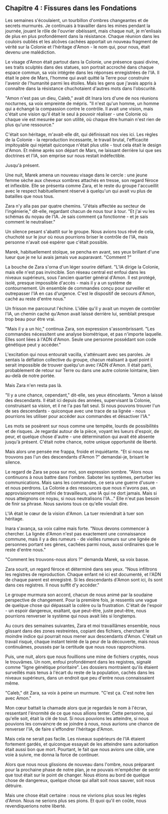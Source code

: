 ## Chapitre 4 : Fissures dans les Fondations

Les semaines s'écoulaient, un tourbillon d'ombres changeantes et de secrets murmurés. Je continuais à travailler dans les mines pendant la journée, jouant le rôle de l'ouvrier obéissant, mais chaque nuit, je m'enlisais de plus en plus profondément dans la résistance. Chaque réunion dans les couloirs oubliés et les alcôves cachées apportait un nouveau fragment de vérité sur la Colonie et l'héritage d'Amon - le nom qui, pour nous, était devenu une malédiction.

Le visage d'Amon était partout dans la Colonie, une présence quasi divine, ses traits sculptés dans des statues, son portrait accroché dans chaque espace commun, sa voix intégrée dans les réponses enregistrées de l'IA. Il était le père de Mars, l'homme qui avait quitté la Terre pour construire l'avenir de l'humanité parmi les étoiles. Mais les gens que j'avais appris à connaître dans la résistance chuchotaient d'autres mots dans l'obscurité.

"Amon n'est pas un dieu, Caleb," avait dit Inara lors d'une de nos réunions nocturnes, sa voix empreinte de mépris. "Il n'est qu'un homme, un homme qui a échangé la compassion contre le contrôle. Il avait une vision, mais c'était une vision qu'il était le seul à pouvoir réaliser - une Colonie où chaque vie est mesurée par son utilité, où chaque être humain n'est rien de plus qu'une ressource."

C'était son héritage, m'avait-elle dit, qui définissait nos vies ici. Les règles de la Colonie - la reproduction incessante, le travail brutal, l'efficacité impitoyable qui rejetait quiconque n'était plus utile - tout cela était le design d'Amon. Et même après son départ de Mars, ne laissant derrière lui que ses doctrines et l'IA, son emprise sur nous restait indéfectible.

Jusqu'à présent.

Une nuit, Marek amena un nouveau visage dans le cercle : une jeune femme sèche aux cheveux sombres attachés en tresse, son regard féroce et inflexible. Elle se présenta comme Zara, et le reste du groupe l'accueillit avec le respect habituellement réservé à quelqu'un qui avait vu plus de batailles que nous tous.

Zara n'y alla pas par quatre chemins. "J'étais affectée au secteur de l'ingénierie," dit-elle, regardant chacun de nous tour à tour. "Et j'ai vu les schémas du noyau de l'IA. Je sais comment ça fonctionne - et je sais comment le neutraliser."

Un silence pesant s'abattit sur le groupe. Nous avions tous rêvé de cela, chuchoté sur le jour où nous pourrions briser le contrôle de l'IA, mais personne n'avait osé espérer que c'était possible.

Marek, habituellement stoïque, se pencha en avant, ses yeux brillant d'une lueur que je ne lui avais jamais vue auparavant. "Comment ?"

La bouche de Zara s'orna d'un léger sourire défiant. "L'IA dirige la Colonie, mais elle n'est pas invincible. Son réseau central est enfoui dans les niveaux supérieurs, sous l'ancien quartier général d'Amon. Il est protégé, isolé, presque impossible d'accès - mais il y a un système de contournement. Un ensemble de commandes conçu pour surveiller et outrepasser l'IA en cas d'urgence. C'est le dispositif de secours d'Amon, caché au reste d'entre nous."

Un frisson me parcourut l'échine. L'idée qu'il y avait un moyen de contrôler l'IA, un chemin caché qu'Amon avait laissé derrière lui, semblait presque trop beau pour être vrai.

"Mais il y a un hic," continua Zara, son expression s'assombrissant. "Les commandes nécessitent une analyse biométrique, et pas n'importe laquelle. Elles sont liées à l'ADN d'Amon. Seule une personne possédant son code génétique peut y accéder."

L'excitation qui nous entourait vacilla, s'atténuant avec ses paroles. Je sentais la déflation collective du groupe, chacun réalisant à quel point il serait impossible de trouver quelqu'un avec l'ADN d'Amon. Il était parti, probablement de retour sur Terre ou dans une autre colonie lointaine, bien au-delà de notre portée.

Mais Zara n'en resta pas là.

"Il y a une chance, cependant," dit-elle, ses yeux étincelants. "Amon a laissé des descendants. Il était ici depuis des années, supervisant la Colonie, construisant sa vision, et il ne l'a pas fait seul. Si nous pouvons trouver l'un de ses descendants - quiconque avec une trace de sa lignée - nous pourrions les utiliser pour accéder aux commandes et désactiver l'IA."

Les mots se posèrent sur nous comme une tempête, lourds de possibilités et de risques. Je regardai autour de la pièce, voyant les lueurs d'espoir, de peur, et quelque chose d'autre - une détermination qui avait été absente jusqu'à présent. C'était notre chance, notre unique opportunité de liberté.

Mais alors une pensée me frappa, froide et inquiétante. "Et si nous ne trouvons pas l'un des descendants d'Amon ?" demandai-je, brisant le silence.

Le regard de Zara se posa sur moi, son expression sombre. "Alors nous continuons à nous battre dans l'ombre. Saboter les systèmes, perturber les communications. Mais sans les commandes, ce sera une guerre d'usure - et nous perdrons. La Colonie a des ressources que nous n'avons pas, un approvisionnement infini de travailleurs, une IA qui ne dort jamais. Mais si nous atteignons ce noyau, si nous neutralisons l'IA..." Elle n'eut pas besoin de finir sa phrase. Nous savions tous ce qu'elle voulait dire.

L'IA était le cœur de la vision d'Amon. La tuer reviendrait à tuer son héritage.

Inara s'avança, sa voix calme mais forte. "Nous devons commencer à chercher. La lignée d'Amon n'est pas exactement une connaissance commune, mais il y a des rumeurs - de vieilles rumeurs sur une lignée de personnes portant ses gènes, cachées parmi nous, aussi ordinaires que le reste d'entre nous."

"Comment les trouvons-nous alors ?" demanda Marek, sa voix basse.

Zara sourit, un regard féroce et déterminé dans ses yeux. "Nous infiltrons les registres de reproduction. Chaque enfant né ici est documenté, et l'ADN de chaque parent est enregistré. Si les descendants d'Amon sont ici, ils sont dans ces registres. Il nous suffit d'y accéder."

Le groupe murmura son accord, chacun de nous animé par la soudaine perspective de changement. Pour la première fois, je ressentis une vague de quelque chose qui dépassait la colère ou la frustration. C'était de l'espoir - un espoir dangereux, exaltant, que peut-être, juste peut-être, nous pourrions renverser le système qui nous avait liés si longtemps.

Au cours des semaines suivantes, Zara et moi travaillâmes ensemble, nous glissant dans des zones restreintes, copiant des fichiers, cherchant le moindre indice qui pourrait nous mener aux descendants d'Amon. C'était un travail risqué, chaque instant teinté de la peur de la découverte, mais nous continuâmes, poussés par la certitude que nous nous rapprochions.

Puis, une nuit, alors que nous fouillions une mine de fichiers cryptés, nous le trouvâmes. Un nom, enfoui profondément dans les registres, signalé comme "ligne génétique prioritaire". Les dossiers montraient qu'ils étaient surveillés mais tenus à l'écart du reste de la population, cachés dans les niveaux supérieurs, dans un endroit que peu d'entre nous connaissaient même.

"Caleb," dit Zara, sa voix à peine un murmure. "C'est ça. C'est notre lien avec Amon."

Mon cœur battait la chamade alors que je regardais le nom à l'écran, ressentant l'énormité de ce que nous allions tenter. Cette personne, qui qu'elle soit, était la clé de tout. Si nous pouvions les atteindre, si nous pouvions les convaincre de se joindre à nous, nous aurions une chance de renverser l'IA, de faire s'effondrer l'héritage d'Amon.

Mais cela ne serait pas facile. Les niveaux supérieurs de l'IA étaient fortement gardés, et quiconque essayait de les atteindre sans autorisation était aussi bon que mort. Pourtant, le fait que nous avions une cible, une voie à suivre, me donna la force de continuer.

Alors que nous nous glissions de nouveau dans l'ombre, nous préparant pour la prochaine phase de notre plan, je ne pouvais m'empêcher de sentir que tout était sur le point de changer. Nous étions au bord de quelque chose de dangereux, quelque chose qui allait soit nous sauver, soit nous détruire.

Mais une chose était certaine : nous ne vivrions plus sous les règles d'Amon. Nous ne serions plus ses pions. Et quoi qu'il en coûte, nous revendiquerions notre liberté.